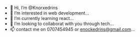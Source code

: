 - 👋 Hi, I’m @Knorxedrins
- 👀 I’m interested in  web development...
- 🌱 I’m currently learning react...
- 💞️ I’m looking to collaborat with you through tech...
- 📫 contact me on 0707454945 or enockedrins@gmail.com...
<!---
Knorxedrins/Knorxedrins is a ✨ special ✨ repository because its `README.md` (this file) appears on your GitHub profile.
You can click the Preview link to take a look at your changes.
--->
